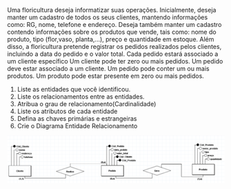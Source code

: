 Uma floricultura deseja informatizar suas operações. Inicialmente, deseja manter um cadastro de todos os seus clientes, mantendo informações como: RG, nome, telefone e endereço. Deseja também manter um cadastro contendo informações sobre os produtos que vende, tais como: nome do produto, tipo (flor,vaso, planta,...), preço e quantidade em estoque. Além disso, a floricultura pretende registrar os pedidos realizados pelos clientes, incluindo a data do pedido e o valor total. Cada pedido estará associado a um cliente específico
Um cliente pode ter zero ou mais pedidos.
Um pedido deve estar associado a um cliente.
Um pedido pode conter um ou mais produtos.
Um produto pode estar presente em zero ou mais pedidos.

1. Liste as entidades que você identificou. 
2. Liste os relacionamentos entre as entidades.
3. Atribua o grau de relacionamento(Cardinalidade)
4. Liste os atributos de cada entidade
5. Defina as chaves primárias e estrangeiras
5. Crie o Diagrama Entidade Relacionamento

![Alt text](Conceitual_7.png)